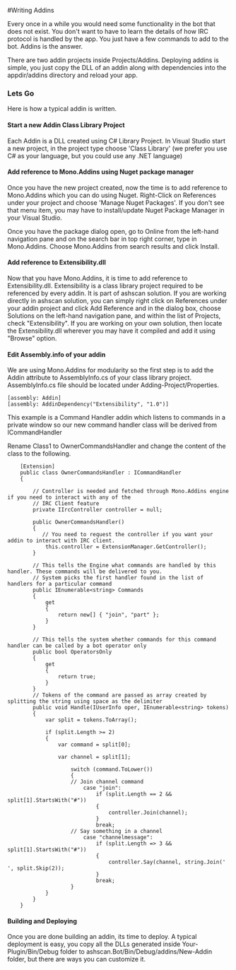 #Writing Addins

Every once in a while you would need some functionality in the bot that does not exist. You don't want to have to learn the details of how IRC protocol is handled by the app. You just have a few commands to add to the bot. Addins is the answer.

There are two addin projects inside Projects/Addins. Deploying addins is simple, you just copy the DLL of an addin along with dependencies into the appdir/addins directory and reload your app.

### Lets Go
Here is how a typical addin is written. 

#### Start a new Addin Class Library Project
Each Addin is a DLL created using C# Library Project. In Visual Studio start a new project, in the project type choose 'Class Library' (we prefer you use C# as your language, but you could use any .NET language)

#### Add reference to Mono.Addins using Nuget package manager
Once you have the new project created, now the time is to add reference to Mono.Addins which you can do using Nuget. Right-Click on References under your project and choose 'Manage Nuget Packages'. If you don't see that menu item, you may have to install/update Nuget Package Manager in your Visual Studio.

Once you have the package dialog open, go to Online from the left-hand navigation pane and on the search bar in top right corner, type in Mono.Addins. Choose Mono.Addins from search results and click Install.

#### Add reference to Extensibility.dll
Now that you have Mono.Addins, it is time to add reference to Extensibility.dll. Extensibility is a class library project required to be referenced by every addin. It is part of ashscan solution. If you are working directly in ashscan solution, you can simply right click on References under your addin project and click Add Reference and in the dialog box, choose Solutions on the left-hand navigation pane, and within the list of Projects, check "Extensibility". If you are working on your own solution, then locate the Extensibility.dll wherever you may have it compiled and add it using "Browse" option.

#### Edit Assembly.info of your addin
We are using Mono.Addins for modularity so the first step is to add the Addin attribute to AssemblyInfo.cs of your class library project. AssemblyInfo.cs file should be located under Adding-Project/Properties.

```CSharp
[assembly: Addin]
[assembly: AddinDependency("Extensibility", "1.0")]
```


This example is a Command Handler addin which listens to commands in a private window so our new command handler class will be derived from ICommandHandler

Rename Class1 to OwnerCommandsHandler and change the content of the class to the following.

```CSharp
    [Extension]
    public class OwnerCommandsHandler : ICommandHandler
    {

        // Controller is needed and fetched through Mono.Addins engine if you need to interact with any of the
        // IRC Client feature
        private IIrcController controller = null;

        public OwnerCommandsHandler()
        {
           // You need to request the controller if you want your addin to interact with IRC client.
            this.controller = ExtensionManager.GetController();
        }
        
        // This tells the Engine what commands are handled by this handler. These commands will be delivered to you.
        // System picks the first handler found in the list of handlers for a particular command
        public IEnumerable<string> Commands
        {
            get
            {
                return new[] { "join", "part" };
            }
        }

        // This tells the system whether commands for this command handler can be called by a bot operator only
        public bool OperatorsOnly
        {
            get
            {
                return true;
            }
        }
        // Tokens of the command are passed as array created by splitting the string using space as the delimiter
        public void Handle(IUserInfo oper, IEnumerable<string> tokens)
        {
            var split = tokens.ToArray();

            if (split.Length >= 2)
            {
                var command = split[0];

                var channel = split[1];

                    switch (command.ToLower())
                    {
                    // Join channel command
                        case "join":
                            if (split.Length == 2 && split[1].StartsWith("#"))
                            {
                                controller.Join(channel);
                            }
                            break;
                    // Say something in a channel
                        case "channelmessage":
                            if (split.Length => 3 && split[1].StartsWith("#"))
                            {
                                controller.Say(channel, string.Join(' ', split.Skip(2));
                            }
                            break;
                    }
            }
        }
    }
```

#### Building and Deploying
Once you are done building an addin, its time to deploy. A typical deployment is easy, you copy all the DLLs generated inside Your-Plugin/Bin/Debug folder to ashscan.Bot/Bin/Debug/addins/New-Addin folder, but there are ways you can customize it.

